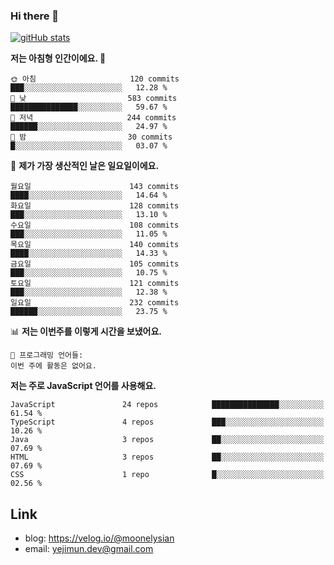 ### Hi there 👋

<!--
**moonelysian/moonelysian** is a ✨ _special_ ✨ repository because its `README.md` (this file) appears on your GitHub profile.

Here are some ideas to get you started:

- 🔭 I’m currently working on ...
- 🌱 I’m currently learning ...
- 👯 I’m looking to collaborate on ...
- 🤔 I’m looking for help with ...
- 💬 Ask me about ...
- 📫 How to reach me: ...
- 😄 Pronouns: ...
- ⚡ Fun fact: ...
-->

<!-- [![wakatime stats](https://github-readme-stats.vercel.app/api/wakatime?username=moonelysian)](https://github.com/anuraghazra/github-readme-stats) -->

[![gitHub stats](https://github-readme-stats.vercel.app/api?username=moonelysian&show_icons=true)](https://github.com/anuraghazra/github-readme-stats)

<!--START_SECTION:waka-->
**저는 아침형 인간이에요. 🐤** 

```text
🌞 아침                     120 commits         ███░░░░░░░░░░░░░░░░░░░░░░   12.28 % 
🌆 낮　                     583 commits         ███████████████░░░░░░░░░░   59.67 % 
🌃 저녁                     244 commits         ██████░░░░░░░░░░░░░░░░░░░   24.97 % 
🌙 밤　                     30 commits          █░░░░░░░░░░░░░░░░░░░░░░░░   03.07 % 
```
📅 **제가 가장 생산적인 날은 일요일이에요.** 

```text
월요일                      143 commits         ████░░░░░░░░░░░░░░░░░░░░░   14.64 % 
화요일                      128 commits         ███░░░░░░░░░░░░░░░░░░░░░░   13.10 % 
수요일                      108 commits         ███░░░░░░░░░░░░░░░░░░░░░░   11.05 % 
목요일                      140 commits         ████░░░░░░░░░░░░░░░░░░░░░   14.33 % 
금요일                      105 commits         ███░░░░░░░░░░░░░░░░░░░░░░   10.75 % 
토요일                      121 commits         ███░░░░░░░░░░░░░░░░░░░░░░   12.38 % 
일요일                      232 commits         ██████░░░░░░░░░░░░░░░░░░░   23.75 % 
```


📊 **저는 이번주를 이렇게 시간을 보냈어요.** 

```text
💬 프로그래밍 언어들: 
이번 주에 활동은 없어요.
```

**저는 주로 JavaScript 언어를 사용해요.** 

```text
JavaScript               24 repos            ███████████████░░░░░░░░░░   61.54 % 
TypeScript               4 repos             ███░░░░░░░░░░░░░░░░░░░░░░   10.26 % 
Java                     3 repos             ██░░░░░░░░░░░░░░░░░░░░░░░   07.69 % 
HTML                     3 repos             ██░░░░░░░░░░░░░░░░░░░░░░░   07.69 % 
CSS                      1 repo              █░░░░░░░░░░░░░░░░░░░░░░░░   02.56 % 
```




<!--END_SECTION:waka-->


## Link
- blog: https://velog.io/@moonelysian
- email: yejimun.dev@gmail.com
